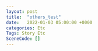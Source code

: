 ```yaml
---
layout: post
title:  "others_test"
date:   2022-01-03 05:00:00 +0000
categories: Etc
Tags: Story Etc
SceneCode: []
---
```

